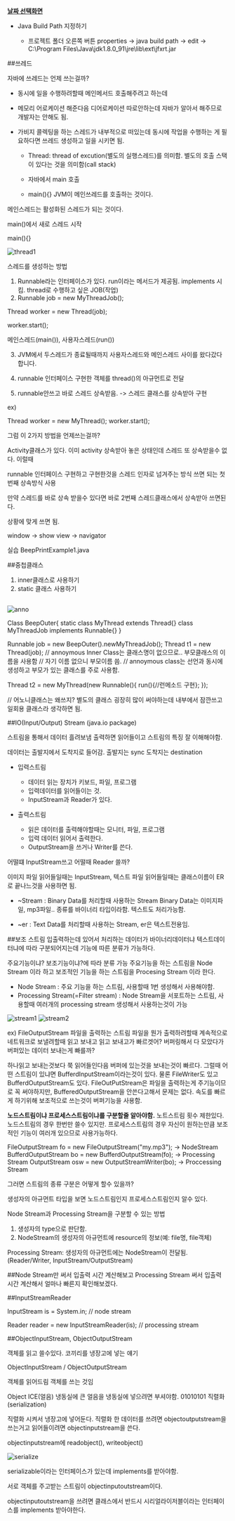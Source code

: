 ﻿**[날짜 선택화면](../README.md)**

- Java Build Path 지정하기

  - 프로젝트 폴더 오른쪽 버튼 properties -> java build path -> edit -> C:\Program Files\Java\jdk1.8.0_91\jre\lib\ext\jfxrt.jar

##쓰레드

자바에 쓰레드는 언제 쓰는걸까? 

- 동시에 일을 수행하려할때 메인메서드 호출해주려고 하는데

- 메모리 어로케이션 해준다음 디어로케이션 따로안하는데 자바가 알아서 해주므로 개발자는 안해도 됨.

- 가비지 콜렉팅을 하는 스레드가 내부적으로 떠있는데 동시에 작업을 수행하는 게 필요하다면 쓰레드 생성하고 일을 시키면 됨.

  - Thread: thread of excution(별도의 실행스레드)를 의미함. 별도의 호출 스택이 있다는 것을 의미함(call stack)

  - 자바에서 main 호출

  - main(){} JVM이 메인쓰레드를 호출하는 것이다.

메인스레드는 활성화된 스레드가 되는 것이다.

main()에서 새로 스레드 시작

main(){}

![thread1](../resources/thread1.JPG)

스레드를 생성하는 방법

1. Runnable라는 인터페이스가 있다. run이라는 메서드가 제공됨. implements 시킴. thread로 수행하고 싶은 JOB(작업)
2. Runnable job = new MyThreadJob(); 

Thread worker = new Thread(job);

worker.start();

메인스레드(main()), 사용자스레드(run())

3. JVM에서 두스레드가 종료될때까지 사용자스레드와 메인스레드 사이를 왔다갔다 합니다.


  1. runnable 인터페이스 구현한 객체를 thread()의 아규먼트로 전달

  2. runnable안쓰고 바로 스레드 상속받음. -> 스레드 클래스를 상속받아 구현

ex)

Thread worker = new MyThread();
worker.start();

그럼 이 2가지 방법을 언제쓰는걸까?

Activity클래스가 있다. 이미 activity 상속받아 놓은 상태인데 스레드 또 상속받을수 없다. 이럴때

runnable 인터페이스 구현하고 구현한것을 스레드 인자로 넘겨주는 방식 쓰면 되는 첫번째 상속방식 사용

만약 스레드를 바로 상속 받을수 있다면 바로 2번째 스레드클래스에서 상속받아 쓰면된다.


상황에 맞게 쓰면 됨.

window -> show view -> navigator 


실습 BeepPrintExample1.java

##중첩클래스

1. inner클래스로 사용하기
2. static 클래스 사용하기

## 

![anno](../resources/anno.JPG)

Class BeepOuter{
static class MyThread extends Thread{} 
class MyThreadJob implements Runnable{}
}

Runnable job = new BeepOuter().newMyThreadJob();
Thread t1 = new Thread(job);
// annoymous Inner Class는 클래스명이 없으므로.. 부모클래스의 이름을 사용함
// 자기 이름 없으니 부모이름 씀.
// annoymous class는 선언과 동시에 생성하고 부모가 있는 클래스를 주로 사용함. 

Thread t2 = new MyThread(new Runnable(){
 run(){//런메소드 구현};
});

// 어노니클래스는 왜쓰지? 별도의 클래스 굉장히 많이 써야하는데 내부에서 잠깐쓰고 일회용 클래스라 생각하면 됨.


##IO(Input/Output) Stream (java.io package)

스트림을 통해서 데이터 흘려보냄
출력하면 읽어들이고 스트림의 특징 잘 이해해야함.

데이터는 출발지에서 도착지로 들어감. 출발지는 sync 도착지는 destination

- 입력스트림
  - 데이터 읽는 장치가 키보드, 파일, 프로그램 
  - 입력데이터를 읽어들이는 것.
  - InputStream과 Reader가 있다.

- 출력스트림
  - 읽은 데이터를 출력해야할때는 모니터, 파일, 프로그램
  - 입력 데이터 읽어서 출력한다. 
  - OutputStream을 쓰거나 Writer를 쓴다.

어떨떄 InputStream쓰고 어떨때 Reader 쓸까?

이미지 파일 읽어들일때는 InputStream, 텍스트 파일 읽어들일때는 클래스이름이 ER로 끝나느것을 사용하면 됨.

- ~Stream : Binary Data를 처리할때 사용하는 Stream 
Binary Data는 이미지파일, mp3파일.. 종류를 바이너리 타입이라함. 텍스트도 처리가능함.

- ~er : Text Data를 처리할때 사용하는 Stream, er은 텍스트전용임.

##보조 스트림
입출력하는데 있어서 처리하는 데이터가 바이너리데이터냐 텍스트데이터냐에 따라 구분되어지는데
기능에 따른 분류가 가능하다.

주요기능이냐? 보조기능이냐?에 따라 분류 가능
주요기능을 하는 스트림을 Node Stream 이라 하고 보조적인 기능을 하는 스트림을 Procesing Stream 이라 한다.
- Node Stream : 주요 기능을 하는 스트림, 사용할때 1번 생성해서 사용해야함.
- Processing Stream(=Filter stream) : Node Stream을 서포트하는 스트림, 사용할때 여러개의 processing stream 생성해서 사용하는것이 가능

![stream1](../resources/stream1.JPG)
![stream2](../resources/stream2.JPG)

ex) 
FileOutputStream
파일을 출력하는 스트림 파일을 뭔가 출력하려할때 계속적으로 네트워크로 보낼려할때 읽고 보내고 읽고 보내고가 빠르겟어?
버퍼링해서 다 모았다가 버퍼있는 데이터 보내는게 빠를까?

하나읽고 보내는것보다 쭉 읽어들인다음 버퍼에 있는것을 보내는것이 빠르다.
그럴때 어떤 스트림이 있냐면 BufferdInputStream이라는것이 있다. 물론 FileWriter도 있고 BufferdOutputStream도 있다.
FileOutPutStream은 파일을 출력하는게 주기능이므로 꼭 써야하지만, BufferedOutputStream을 안쓴다고해서 문제는 없다. 속도를 빠르게 하기위해
보조적으로 쓰는것이 버퍼기능을 사용함.

**노드스트림이냐 프로세스스트림이냐를 구분할줄 알아야함.**
노트스트림 횟수 제한있다.
노드스트림의 경우 한번만 쓸수 있지만. 프로세스스트림의 경우 자신이 원하는만큼 보조적인 기능이 여러개 있으므로 사용가능하다.

FileOutputStream fo = new FileOutputStream("my.mp3"); -> NodeStream
BufferdOutputStream bo = new BufferdOutputStream(fo); -> Processing Stream
OutputStream osw = new OutputStreamWriter(bo); -> Proccessing Stream

그러면 스트림의 종류 구분은 어떻게 할수 있을까?

생성자의 아규먼트 타입을 보면 노드스트림인지 프로세스스트림인지 알수 있다.

Node Stream과 Processing Stream을 구분할 수 있는 방법

1. 생성자의 type으로 판단함.
2. NodeStream의 생성자의 아규먼트에 resource의 정보(예: file명, file객체)

Processing Stream: 생성자의 아규먼트에는 NodeStream이 전달됨.
(Reader/Writer, InputStream/OutputStream)

##Node Stream만 써서 입출력 시간 계산해보고 Processing Stream 써서 입출력 시간 계산해서 얼마나 빠른지 확인해보겠다.

##InputStreamReader

InputStream is = System.in; // node stream

Reader reader = new InputStreamReader(is); // processing stream

##ObjectInputStream, ObjectOutputStream

객체를 읽고 쓸수있다.
코끼리를 냉장고에 넣는 얘기

ObjectInputStream / ObjectOutputStream

객체를 읽어드림
객체를 쓰는 것임

Object
ICE(얼음)  냉동실에 
큰 얼음을 냉동실에 넣으려면 부셔야함.
01010101 직렬화(serialization) 

직렬화 시켜서 냉장고에 넣어둔다.
직렬화 한 데이터를 쓰려면 objectoutputstream을 쓰는거고 읽어들이려면 objectinputstream을 쓴다.

objectinputstream에 readobject(), writeobject()

![serialize](../resources/serialize.JPG)

serializable이라는 인터페이스가 있는데 implements를 받아야함.

서로 객체를 주고받는 스트림이 objectinputoutstream이다. 

objectinputoutstream을 쓰려면 클래스에서 반드시 시리얼라이저블이라는 인터페이스를 implements 받아야한다.
